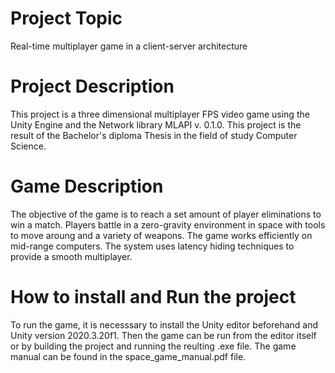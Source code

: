 # Project Topic
Real-time multiplayer game in a client-server architecture

# Project Description
This project is a three dimensional multiplayer FPS video game using the Unity Engine and the Network library MLAPI v. 0.1.0. This project is the result of the Bachelor's diploma Thesis in the field of study Computer Science. 

# Game Description
The objective of the game is to reach a set amount of player eliminations to win a match. Players battle in a zero-gravity environment in space with tools to move aroung and a variety of weapons. The game works efficiently on mid-range computers. The system uses latency hiding techniques to provide a smooth multiplayer.

# How to install and Run the project
To run the game, it is necesssary to install the Unity editor beforehand and Unity version 2020.3.20f1. Then the game can be run from the editor itself or by building the project and running the reulting .exe file. The game manual can be found in the space_game_manual.pdf file.

